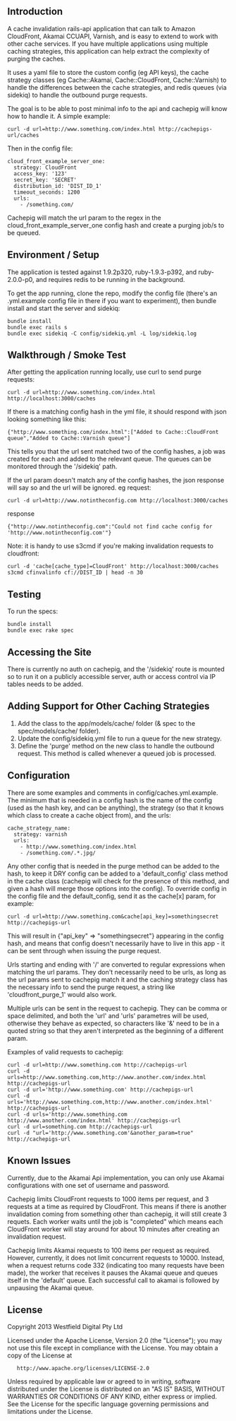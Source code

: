 Introduction
---------------------------------------------

A cache invalidation rails-api application that can talk to Amazon CloudFront, Akamai CCUAPI, Varnish, and is easy to extend to work with other cache services. If you have multiple applications using multiple caching strategies, this application can help extract the complexity of purging the caches.

It uses a yaml file to store the custom config (eg API keys), the cache strategy classes (eg Cache::Akamai, Cache::CloudFront, Cache::Varnish) to handle the differences between the cache strategies, and redis queues (via sidekiq) to handle the outbound purge requests.

The goal is to be able to post minimal info to the api and cachepig will know how to handle it.
A simple example:
```
curl -d url=http://www.something.com/index.html http://cachepigs-url/caches
```
Then in the config file:
```
cloud_front_example_server_one:
  strategy: CloudFront
  access_key: '123'
  secret_key: 'SECRET'
  distribution_id: 'DIST_ID_1'
  timeout_seconds: 1200
  urls:
    - /something.com/
```
Cachepig will match the url param to the regex in the cloud_front_example_server_one config hash and create a purging job/s to be queued.

Environment / Setup
----------------------------------------------

The application is tested against 1.9.2p320, ruby-1.9.3-p392, and ruby-2.0.0-p0, and requires redis to be running in the background.

To get the app running, clone the repo, modify the config file (there's an .yml.example config file in there if you want to experiment), then bundle install and start the server and sidekiq:
```
bundle install
bundle exec rails s
bundle exec sidekiq -C config/sidekiq.yml -L log/sidekiq.log
```

Walkthrough / Smoke Test
----------------------------------------------

After getting the application running locally, use curl to send purge requests:
```
curl -d url=http://www.something.com/index.html http://localhost:3000/caches
```
If there is a matching config hash in the yml file, it should respond with json looking something like this:
```
{"http://www.something.com/index.html":["Added to Cache::CloudFront queue","Added to Cache::Varnish queue"]
```
This tells you that the url sent matched two of the config hashes, a job was created for each and added to the relevant queue.
The queues can be monitored through the '/sidekiq' path.

If the url param doesn't match any of the config hashes, the json response will say so and the url will be ignored.
eg request:
```
curl -d url=http://www.notintheconfig.com http://localhost:3000/caches
```
response
```
{"http://www.notintheconfig.com":"Could not find cache config for 'http://www.notintheconfig.com'"}
```
Note: it is handy to use s3cmd if you're making invalidation requests to cloudfront:

```
curl -d 'cache[cache_type]=CloudFront' http://localhost:3000/caches
s3cmd cfinvalinfo cf://DIST_ID | head -n 30
```


Testing
----------------------------------------------

To run the specs:
```
bundle install
bundle exec rake spec
```

Accessing the Site
----------------------------------------------

There is currently no auth on cachepig, and the '/sidekiq' route is mounted so to run it on a publicly accessible server, auth or access control via IP tables needs to be added.

Adding Support for Other Caching Strategies
----------------------------------------------

1. Add the class to the app/models/cache/ folder (& spec to the spec/models/cache/ folder).
2. Update the config/sidekiq.yml file to run a queue for the new strategy.
3. Define the 'purge' method on the new class to handle the outbound request. This method is called whenever a queued job is processed.

Configuration
----------------------------------------------

There are some examples and comments in config/caches.yml.example. The minimum that is needed in a config hash is the name of the config (used as the hash key, and can be anything), the strategy (so that it knows which class to create a cache object from), and the urls:
```
cache_strategy_name:
  strategy: varnish
  urls:
    - http://www.something.com/index.html
    - /something.com/.*.jpg/
```
Any other config that is needed in the purge method can be added to the hash, to keep it DRY config can be added to a 'default_config' class method in the cache class (cachepig will check for the presence of this method, and given a hash will merge those options into the config).
To override config in the config file and the default_config, send it as the cache[x] param, for example:
```
curl -d url=http://www.something.com&cache[api_key]=somethingsecret http://cachepigs-url
```
This will result in {"api_key" => "somethingsecret"} appearing in the config hash, and means that config doesn't necessarily have to live in this app - it can be sent through when issuing the purge request.

Urls starting and ending with '/' are converted to regular expressions when matching the url params. They don't necessarily need to be urls, as long as the url params sent to cachepig match it and the caching strategy class has the necessary info to send the purge request, a string like 'cloudfront_purge_1' would also work.

Multiple urls can be sent in the request to cachepig. They can be comma or space delimited, and both the 'url' and 'urls' parametres will be used, otherwise they behave as expected, so characters like '&' need to be in a quoted string so that they aren't interpreted as the beginning of a different param.

Examples of valid requests to cachepig:
```
curl -d url=http://www.something.com http://cachepigs-url
curl -d urls=http://www.something.com,http://www.another.com/index.html http://cachepigs-url
curl -d url='http://www.something.com' http://cachepigs-url
curl -d urls='http://www.something.com,http://www.another.com/index.html' http://cachepigs-url
curl -d urls='http://www.something.com http://www.another.com/index.html' http://cachepigs-url
curl -d url=something.com http://cachepigs-url
curl -d "url='http://www.something.com'&another_param=true" http://cachepigs-url
```

Known Issues
----------------------------------------------

Currently, due to the Akamai Api implementation, you can only use Akamai configurations with one set of username and password.

Cachepig limits CloudFront requests to 1000 items per request, and 3 requests at a time as required by CloudFront. This means if there is another invalidation coming from something other than cachepig, it will still create 3 requets. Each worker waits until the job is "completed" which means each CloudFront worker will stay around for about 10 minutes after creating an invalidation request.

Cachepig limits Akamai requests to 100 items per request as required. However, currently, it does not limit concurrent requests to 10000. Instead, when a request returns code 332 (indicating too many requests have been made), the worker that receives it pauses the Akamai queue and queues itself in the 'default' queue. Each successful call to akamai is followed by unpausing the Akamai queue.


License
---------------------------------------------
   Copyright 2013 Westfield Digital Pty Ltd
 
   Licensed under the Apache License, Version 2.0 (the "License");
   you may not use this file except in compliance with the License.
   You may obtain a copy of the License at
 
       http://www.apache.org/licenses/LICENSE-2.0
 
   Unless required by applicable law or agreed to in writing, software
   distributed under the License is distributed on an "AS IS" BASIS,
   WITHOUT WARRANTIES OR CONDITIONS OF ANY KIND, either express or implied.
   See the License for the specific language governing permissions and
   limitations under the License.
   

